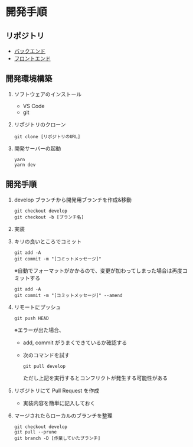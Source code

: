 # 開発手順

## リポジトリ

- [バックエンド](https://github.com/yotarotsukada/sss-games-service)
- [フロントエンド](https://github.com/yotarotsukada/sss-games-client)

## 開発環境構築

1. ソフトウェアのインストール

   - VS Code
   - git

1. リポジトリのクローン

   ```
   git clone [リポジトリのURL]
   ```

1. 開発サーバーの起動
   ```
   yarn
   yarn dev
   ```

## 開発手順

1. develop ブランチから開発用ブランチを作成&移動

   ```
   git checkout develop
   git checkout -b [ブランチ名]
   ```

1. 実装
1. キリの良いところでコミット

   ```
   git add -A
   git commit -m "[コミットメッセージ]"
   ```

   ※自動でフォーマットがかかるので、変更が加わってしまった場合は再度コミットする

   ```
   git add -A
   git commit -m "[コミットメッセージ]" --amend
   ```

1. リモートにプッシュ

   ```
   git push HEAD
   ```

   ※エラーが出た場合、

   - add, commit がうまくできているか確認する
   - 次のコマンドを試す

     ```
     git pull develop
     ```

     ただし上記を実行するとコンフリクトが発生する可能性がある

1. リポジトリにて Pull Request を作成

   - 実装内容を簡単に記入しておく

1. マージされたらローカルのブランチを整理
   ```
   git checkout develop
   git pull --prune
   git branch -D [作業していたブランチ]
   ```
